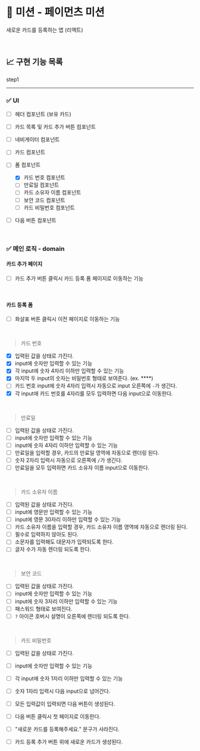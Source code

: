 # 🚀 미션 - 페이먼츠 미션

새로운 카드를 등록하는 앱 (리액트)

<br>

## 📈 구현 기능 목록

step1

---

### ✅ UI

- [ ] 헤더 컴포넌트 (보유 카드)
- [ ] 카드 목록 및 카드 추가 버튼 컴포넌트
- [ ] 네비게이터 컴포넌트
- [ ] 카드 컴포넌트
- [ ] 폼 컴포넌트

  - [x] 카드 번호 컴포넌트
  - [ ] 만료일 컴포넌트
  - [ ] 카드 소유자 이름 컴포넌트
  - [ ] 보안 코드 컴포넌트
  - [ ] 카드 비밀번호 컴포넌트

- [ ] 다음 버튼 컴포넌트

<br>

### ✅ 메인 로직 - domain

#### 카드 추가 페이지

- [ ] 카드 추가 버튼 클릭시 카드 등록 폼 페이지로 이동하는 기능

<br>

#### 카드 등록 폼

- [ ] 화살표 버튼 클릭시 이전 페이지로 이동하는 기능

<br>

> 카드 번호

- [x] 입력된 값을 상태로 가진다.
- [x] input에 숫자만 입력할 수 있는 기능
- [x] 각 input에 숫자 4자리 이하만 입력할 수 있는 기능
- [x] 마지막 두 input의 숫자는 비밀번호 형태로 보여준다. (ex. \*\*\*\*)
- [ ] 카드 번호 input에 숫자 4자리 입력시 자동으로 input 오른쪽에 `-`가 생긴다.
- [x] 각 input에 카드 번호를 4자리를 모두 입력하면 다음 input으로 이동한다.

<br>

> 만료일

- [ ] 입력된 값을 상태로 가진다.
- [ ] input에 숫자만 입력할 수 있는 기능
- [ ] input에 숫자 4자리 이하만 입력할 수 있는 기능
- [ ] 만료일을 입력할 경우, 카드의 만료일 영역에 자동으로 렌더링 된다.
- [ ] 숫자 2자리 입력시 자동으로 오른쪽에 `/`가 생긴다.
- [ ] 만료일을 모두 입력하면 카드 소유자 이름 input으로 이동한다.

<br>

> 카드 소유자 이름

- [ ] 입력된 값을 상태로 가진다.
- [ ] input에 영문만 입력할 수 있는 기능
- [ ] input에 영문 30자리 이하만 입력할 수 있는 기능
- [ ] 카드 소유자 이름을 입력할 경우, 카드 소유자 이름 영역에 자동으로 렌더링 된다.
- [ ] 필수로 입력하지 않아도 된다.
- [ ] 소문자를 입력해도 대문자가 입력되도록 한다.
- [ ] 글자 수가 자동 렌더링 되도록 한다.

<br>

> 보안 코드

- [ ] 입력된 값을 상태로 가진다.
- [ ] input에 숫자만 입력할 수 있는 기능
- [ ] input에 숫자 3자리 이하만 입력할 수 있는 기능
- [ ] 패스워드 형태로 보여진다.
- [ ] `?` 아이콘 호버시 설명이 오른쪽에 렌더링 되도록 한다.

<br>

> 카드 비밀번호

- [ ] 입력된 값을 상태로 가진다.
- [ ] input에 숫자만 입력할 수 있는 기능
- [ ] 각 input에 숫자 1자리 이하만 입력할 수 있는 기능
- [ ] 숫자 1자리 입력시 다음 input으로 넘어간다.

- [ ] 모든 입력값이 입력되면 다음 버튼이 생성된다.
- [ ] 다음 버튼 클릭시 첫 페이지로 이동한다.
- [ ] "새로운 카드를 등록해주세요." 문구가 사라진다.
- [ ] 카드 등록 추가 버튼 위에 새로운 카드가 생성된다.
